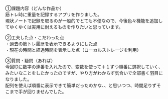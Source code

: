 ①課題内容（どんな作品か）  
筋トレ時に重量を記録するアプリを作りました。  
現状ノートで記録を取るのが一般的でとても不便なので、今後色々機能を追加してゆくゆくは実用に耐えるものを作りたいと思っています。  
  
②工夫した点・こだわった点  
・過去の筋トレ履歴を表示できるようにした点  
・現在の時間と経過時間を表示した点（ローカルストレージを利用）  
  
③質問・疑問（あれば）  
今回IDに数字の連番を入れたので、変数を使って＋１ずつ順番に選択していく、みたいなことをしたかったのですが、やり方がわからず気合いで全部書く羽目になりました。  
配列を使えば順番に表示できて簡単だったのかな、、と思いつつ、時間足りずそこまで手が回りませんでした。
